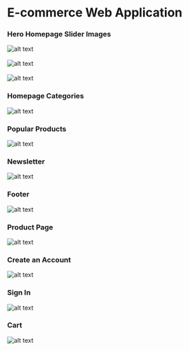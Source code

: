 # E-commerce Web Application 


### Hero Homepage Slider Images
![alt text](https://github.com/breebrowder/test_react-app/blob/main/img/img(1).png)<br />
<br />
![alt text](https://github.com/breebrowder/test_react-app/blob/main/img/img(2).png)
<br />
<br />
![alt text](https://github.com/breebrowder/test_react-app/blob/main/img/img(3).png)



### Homepage Categories 
![alt text](https://github.com/breebrowder/test_react-app/blob/main/img/img(4).png)


### Popular Products
![alt text](https://github.com/breebrowder/test_react-app/blob/main/img/img(6).png)


### Newsletter
![alt text](https://github.com/breebrowder/test_react-app/blob/main/img/img(5).png)


### Footer
![alt text](https://github.com/breebrowder/test_react-app/blob/main/img/img(7).png)

### Product Page
![alt text](https://github.com/breebrowder/test_react-app/blob/main/img/img(8).png)

### Create an Account
![alt text](https://github.com/breebrowder/test_react-app/blob/main/img/img(9).png)

### Sign In
![alt text](https://github.com/breebrowder/test_react-app/blob/main/img/img(10).png)

### Cart
![alt text](https://github.com/breebrowder/test_react-app/blob/main/img/img(11).png)
